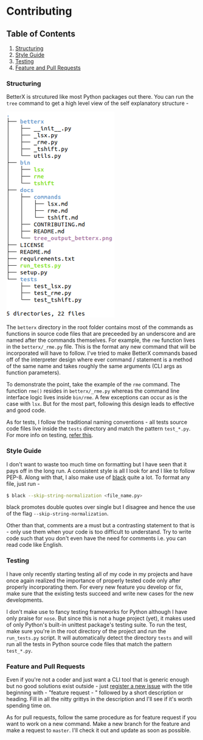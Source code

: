 # Contributing

## Table of Contents

1. [Structuring](#structuring)
2. [Style Guide](#style-guide)
3. [Testing](#testing)
3. [Feature and Pull Requests](#feature-and-pull-requests)

### Structuring

BetterX is strcutured like most Python packages out there. You can run the `tree` command to get a high level view of the self explanatory structure - 

![Tree Output BetterX](tree_output_betterx.png)

The `betterx` directory in the root folder contains most of the commands as functions in source code files that are preceeded by an underscore and are named after the commands themselves. For example, the `rme` function lives in the `betterx/_rme.py` file. This is the format any new command that will be incorporated will have to follow. I've tried to make BetterX commands based off of the interpreter design where ever command / statement is a method of the same name and takes roughly the same arguments (CLI args as function parameters).

To demonstrate the point, take the example of the `rme` command. The function `rme()` resides in `betterx/_rme.py` whereas the command line interface logic lives inside `bin/rme`. A few exceptions can occur as is the case with `lsx`. But for the most part, following this design leads to effective and good code.

As for tests, I follow the traditional naming conventions - all tests source code files live inside the `tests` directory and match the pattern `test_*.py`. For more info on testing, [refer this](#tests).

### Style Guide
 
I don't want to waste too much time on formatting but I have seen that it pays off in the long run. A consistent style is all I look for and I like to follow PEP-8. Along with that, I also make use of [black](https://github.com/python/black) quite a lot. To format any file, just run - 

```sh
$ black --skip-string-normalization <file_name.py>
```

black promotes double quotes over single but I disagree and hence the use of the flag `--skip-string-normalization`.

Other than that, comments are a must but a contrasting statement to that is - only use them when your code is too difficult to understand. Try to write code such that you don't even have the need for comments i.e. you can read code like English.

### Testing

I have only recently starting testing all of my code in my projects and have once again realized the importance of properly tested code only after properly incorporating them. For every new feature you develop or fix, make sure that the existing tests succeed and write new cases for the new developments.

I don't make use to fancy testing frameworks for Python although I have only praise for `nose`. But since this is not a huge project (yet), it makes used of only Python's built-in unittest package's testing suite. To run the test, make sure you're in the root directory of the project and run the `run_tests.py` script. It will automatically detect the directory `tests` and will run all the tests in Python source code files that match the pattern `test_*.py`.

### Feature and Pull Requests

Even if you're not a coder and just want a CLI tool that is generic enough but no good solutions exist outside - just [register a new issue](https://github.com/mentix02/betterx/issues/new) with the title beginning with - "feature request - " followed by a short description or heading. Fill in all the nitty grittys in the description and I'll see if it's worth spending time on.

As for pull requests, follow the same procedure as for feature request if you want to work on a new command. Make a new branch for the feature and make a request to `master`. I'll check it out and update as soon as possible. 
